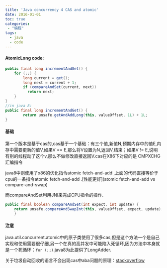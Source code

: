 ```yaml
---
title: 'Java concurrency 4 CAS and atomic'
date: 2016-01-01
toc: true
categories:
 - "编程"
tags: 
  - java
  - code
--- 
```


#### AtomicLong code:
```java
public final long incrementAndGet() {
    for (;;) {
        long current = get();
        long next = current + 1;
        if (compareAndSet(current, next))
          return next;
    }
}
//in java 8:
public final long incrementAndGet() {
        return unsafe.getAndAddLong(this, valueOffset, 1L) + 1L;
}

```
<!--more-->


#### 基础

第一个版本是基于cas的,cas基于一个基础：有三个值,新值N,预期内存中的值E,内存中需要更新的值V,如果V == E,那么将V设置为N,返回V,结束；如果V != E,说明有别的线程动了这个v,那么不做修改直接返回V.cas在X86下对应的是 CMPXCHG 汇编指令

java8中则使用了x86的优化指令atomic fetch-and-add ,上面的代码直接等价于cpu的一条指令atomic fetch-and-add .[性能更好](atomic fetch-and-add vs compare-and-swap)

而compareAndSet利用JNI来完成CPU指令的操作.

```java
public final boolean compareAndSet(int expect, int update) {   
    return unsafe.compareAndSwapInt(this, valueOffset, expect, update);
    }
```


#### 注意

java.util.concurrent.atomic中的原子类使用了很多cas,但是这个方法一个是自己实现和使用需要很仔细,另一个在真的高并发中可能陷入死循环,因为方法中本身就是一个死循环：`for (;;)`.java8为此提供了LongAdder.

关于垃圾自动回收的语言不会出现cas中aba问题的原理：[stackoverflow](http://stackoverflow.com/questions/19660737/aba-in-lock-free-algorithms)

